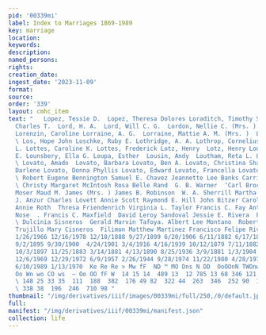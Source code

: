 ```yaml
---
pid: '00339mi'
label: Index to Marriages 1869-1989
key: marriage
location: 
keywords: 
description: 
named_persons: 
rights: 
creation_date: 
ingest_date: '2023-11-09'
format: 
source: 
order: '339'
layout: cmhc_item
text: "   Lopez, Tessie D.  Lopez, Theresa Dolores Loraditch, Timothy Scott Lord,
  Charles T.  Lord, H. A.  Lord, Will C. G.  Lordon, Nellie C. (Mrs. ) Lorenzen, Maggie
  Lorenzin, Caroline Lorraine, A. G.  Lorraine, Mattie A. M. (Mrs. )  Lorrigan, Ellen
  \ Los, Hope John Loschke, Ruby E. Lothridge, A. A. Lothrop, Cornelius. Lott, Marjorie
  L. Lottes, Caroline K. Lottes, Frederick Lotz, Henry  Lotz, Henry Loughridge, Delmar
  E. Lounsbery, Ella G. Loupa, Esther  Lousin, Andy  Loutham, Reta L. Lovato, Agnes
  \ Lovato, Amado  Lovato, Barbara Lovato, Ben A. Lovato, Christina Sharon Lovato,
  Darlene Lovato, Donna Phyllis Lovato, Edward Lovato, Francella Lovato, Grace E.
  \ Robert Eugene Bennington Samuel E. Chavez Jeannette Lee Banks Carrie A. Haroth
  \ Christy Margaret McIntosh Rosa Belle Rand  G. B. Warner  ‘Carl Brockhouse  Thomaso
  Moser Maud M. James (Mrs. ) James B. Robinson  W. A. Sherrill Martha Helminen William
  J. Anzur Charles Lovett Annie Scott Raymond E. Hill John Bitzer Caroline Krezdorn
  Annie Roth  Thresa Friendenrich Virginia L. Taylor Francis C. Fay Anton Lahti  Annie
  Nose  . Francis C. Maxfield  David Leroy Sandoval Jessie E. Rivera  Fred Martinez
  \ Dulcinia Sisneros  Gerald Marvin Tafoya. Albert Lee Montano  Robert Candelario
  Trujillo Mary Cisneros  Filimon Matthew Martinez Francisco Felipe Rivera  329  6/27/1964
  1/26/1966 12/16/1978 12/18/1888 9/27/1899 6/20/1906 6/11/1882 6/17/1879 4/22/1908
  9/2/1895 9/30/1900  4/24/1901 3/4/1916 4/16/1939 10/12/1879 7/11/1882 6/25/1947
  10/3/1897 11/25/1883 3/14/1881 4/13/1890 8/25/1936 3/9/1881 1/3/1904 8/9/1896 8/24/1952
  12/6/1969 12/29/1972 6/9/1957 2/26/1944 9/28/1974 11/22/1980 4/28/1973 2/25/1952
  6/10/1989 1/13/1970  Ke Re Re > Mw fF  ND ™ MO Dns N DD  OoOOnN TWOnwwWawWmAa aA
  Oo Wn wo CO ws  — Oo OO fF W  14 15 14  489 13  12 785 13 68 346 121 14  313 120
  \ 148 25 33 35  111  188  382  176 49 82  322 44  263  346  252 90  171  323  133
  \ 338 38  196  246  710 98 "
thumbnail: "/img/derivatives/iiif/images/00339mi/full/250,/0/default.jpg"
full: 
manifest: "/img/derivatives/iiif/00339mi/manifest.json"
collection: life
---
```

